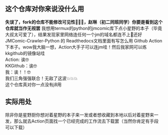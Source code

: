 ## 这个仓库对你来说没什么用
**失误了，fork的仓库不能修改可见性🤯😭😭，赵琳（初二同班同学）你要是看到这个仓库就当作无视罢**
我想用termux的python的jmcomic库下点小星野的本子（毕竟大叔太可爱了），结果发现家里网络连任何一个jm的域名都连不上🤯还好 JMComic-Crawler-Python 的 Readthedocs文档里面有写怎么用 Github Action 下本子。wow我大脑一想，Action大手子可以连jm哇！然后我家网可以练kkgithub的镜像站哇<br>
Action: 诶🤓<br>
KKGithub：诶🤓<br>
我：诶！！🤓<br>
我们三角强强联合！无敌了这波💥💥💥<br>
这个仓库真对你一点没有j8用
## 实际用处
除非你是星野厨你想对着星野的本子来一发或者想收藏到本地以后对着星野来一发，那么就去Action页面找一个已经完成的工作流去下载罢（当然你肯定有手段可以下载）
